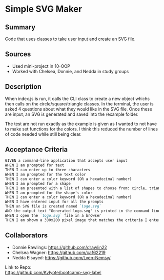 # Simple SVG Maker

## Summary

Code that uses classes to take user input and create an SVG file.

## Sources

- Used mini-project in 10-OOP
- Worked with Chelsea, Donnie, and Nedda in study groups

## Description

When index.js is run, it calls the CLI class to create a new object whichs then calls on the circle/square/triangle classes. In the terminal, the user is asked 4 questions about what they would like in the SVG file. Once these are input, an SVG is generated and saved into the /example folder.

The test are not run exactly as the example is given as I wanted to not have to make set functions for the colors. I think this reduced the number of lines of code needed while still being clear.

## Acceptance Criteria

```md
GIVEN a command-line application that accepts user input
WHEN I am prompted for text
THEN I can enter up to three characters
WHEN I am prompted for the text color
THEN I can enter a color keyword (OR a hexadecimal number)
WHEN I am prompted for a shape
THEN I am presented with a list of shapes to choose from: circle, triangle, and square
WHEN I am prompted for the shape's color
THEN I can enter a color keyword (OR a hexadecimal number)
WHEN I have entered input for all the prompts
THEN an SVG file is created named `logo.svg`
AND the output text "Generated logo.svg" is printed in the command line
WHEN I open the `logo.svg` file in a browser
THEN I am shown a 300x200 pixel image that matches the criteria I entered
```

## Collaborators

- Donnie Rawlings: https://github.com/drawlin22
- Chelsea Wagner: https://github.com/caf62219
- Nedda Elsayed: https://github.com/Lven-Nemsy/

Link to Repo:  
https://github.com/Kylyote/bootcamp-svg-label
